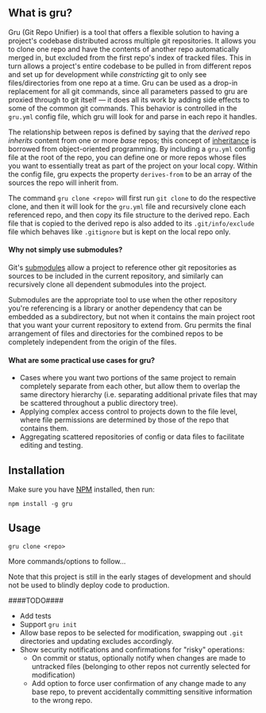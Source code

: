 ## What is gru?
Gru (Git Repo Unifier) is a tool that offers a flexible solution to having a project's codebase distributed across multiple git repositories.  It allows you to clone one repo and have the contents of another repo automatically merged in, but excluded from the first repo's index of tracked files.  This in turn allows a project's entire codebase to be pulled in from different repos and set up for development while *constricting* git to only see files/directories from one repo at a time.  Gru can be used as a drop-in replacement for all git commands, since all parameters passed to gru are proxied through to git itself — it does all its work by adding side effects to some of the common git commands.  This behavior is controlled in the ```gru.yml``` config file, which gru will look for and parse in each repo it handles.

The relationship between repos is defined by saying that the *derived* repo *inherits* content from one or more *base* repos; this concept of [inheritance](http://en.wikipedia.org/wiki/Inheritance_%28object-oriented_programming%29#Types_of_inheritance) is borrowed from object-oriented programming.  By including a ```gru.yml``` config file at the root of the repo, you can define one or more repos whose files you want to essentially treat as part of the project on your local copy.  Within the config file, gru expects the property ```derives-from``` to be an array of the sources the repo will inherit from.

The command ```gru clone <repo>``` will first run ```git clone``` to do the respective clone, and then it will look for the ```gru.yml``` file and recursively clone each referenced repo, and then copy its file structure to the derived repo.  Each file that is copied to the derived repo is also added to its ```.git/info/exclude``` file which behaves like ```.gitignore``` but is kept on the local repo only.

#### Why not simply use submodules?
Git's [submodules](http://git-scm.com/book/en/v2/Git-Tools-Submodules) allow a project to reference other git repositories as sources to be included in the current repository, and similarly can recursively clone all dependent submodules into the project.

Submodules are the appropriate tool to use when the other repository you're referencing is a library or another dependency that can be embedded as a subdirectory, but not when it contains the main project root that you want your current repository to extend from.  Gru permits the final arrangement of files and directories for the combined repos to be completely independent from the origin of the files.

#### What are some practical use cases for gru?
- Cases where you want two portions of the same project to remain completely separate from each other, but allow them to overlap the same directory hierarchy (i.e. separating additional private files that may be scattered throughout a public directory tree).
- Applying complex access control to projects down to the file level, where file permissions are determined by those of the repo that contains them.
- Aggregating scattered repositories of config or data files to facilitate editing and testing.

## Installation
Make sure you have [NPM](https://www.npmjs.com) installed, then run:
```
npm install -g gru
```

## Usage
```
gru clone <repo>
```
More commands/options to follow...

Note that this project is still in the early stages of development and should not be used to blindly deploy code to production.

####TODO####
- Add tests
- Support ```gru init```
- Allow base repos to be selected for modification, swapping out ```.git``` directories and updating excludes accordingly.
- Show security notifications and confirmations for "risky" operations:
  + On commit or status, optionally notify when changes are made to untracked files (belonging to other repos not currently selected for modification)
  + Add option to force user confirmation of any change made to any base repo, to prevent accidentally committing sensitive information to the wrong repo.
